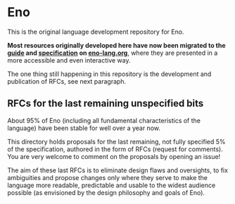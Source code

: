 # Eno

This is the original language development repository for Eno.

**Most resources originally developed here have now been migrated to the [guide](https://eno-lang.org/guide/) and [specification](https://eno-lang.org/specification/) on [eno-lang.org](https://eno-lang.org)**, where they are presented in a more accessible and even interactive way.

The one thing still happening in this repository is the development and
publication of RFCs, see next paragraph.

## RFCs for the last remaining unspecified bits

About 95% of Eno (including all fundamental characteristics of the language) have been stable for well over a year now.

This directory holds proposals for the last remaining, not fully specified 5% of the specification, authored in the form of RFCs (request for comments). You are very welcome to comment on the proposals by opening an issue!

The aim of these last RFCs is to eliminate design flaws and oversights, to fix ambiguities and propose changes only where they serve to make the language more readable, predictable and usable to the widest audience possible (as envisioned by the design philosophy and goals of Eno).
